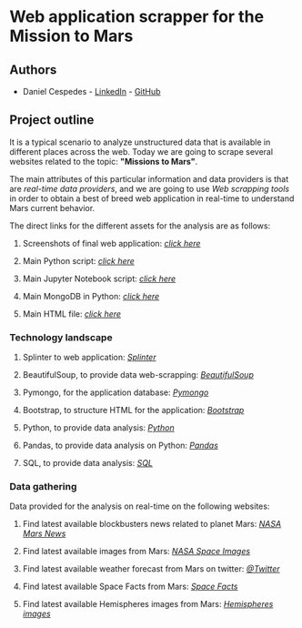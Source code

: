 # Web application scrapper for the Mission to Mars 

## Authors 
* Daniel Cespedes - [LinkedIn](https://www.linkedin.com/in/selinzorob/) - [GitHub](https://github.com/danielczz)

## Project outline

It is a typical scenario to analyze unstructured data that is available in different places across the web. Today we are going to scrape several websites related to the topic: **"Missions to Mars"**.

The main attributes of this particular information and data providers is that are _real-time data providers_, and we are going to use _Web scrapping tools_ in order to obtain a best of breed web application in real-time to understand Mars current behavior.

The direct links for the different assets for the analysis are as follows:

1. Screenshots of final web application: 
[_click here_](https://github.com/danielczz/web_application_scrapper/blob/master/app_screenshot/Real-time%20Mission%20Briefing%20for%20planet%20Mars.pdf)

1. Main Python script: 
[_click here_](https://github.com/danielczz/web_application_scrapper/blob/master/scrape_mission_to_mars.py)

1. Main Jupyter Notebook script: 
[_click here_](https://github.com/danielczz/web_application_scrapper/blob/master/jupyter/mission_to_mars.ipynb)


1. Main MongoDB in Python: 
[_click here_](https://github.com/danielczz/web_application_scrapper/blob/master/app.py)

1. Main HTML file: 
[_click here_](https://github.com/danielczz/web_application_scrapper/blob/master/templates/index.html)

### **Technology landscape**

1. Splinter to web application: 
[_Splinter_](https://splinter.readthedocs.io/en/latest/)

1. BeautifulSoup, to provide data web-scrapping: 
[_BeautifulSoup_](https://www.crummy.com/software/BeautifulSoup/bs4/doc/)

1. Pymongo, for the application database: 
[_Pymongo_](https://api.mongodb.com/python/current/
)

1. Bootstrap, to structure HTML for the application: 
[_Bootstrap_](https://getbootstrap.com/)

1. Python, to provide data analysis: 
[_Python_](https://www.python.org/)

1. Pandas, to provide data analysis on Python: 
[_Pandas_](https://pandas.pydata.org/)

1. SQL, to provide data analysis: 
[_SQL_](https://es.wikipedia.org/wiki/SQL)
### **Data gathering**

Data provided for the analysis on real-time on the following websites: 

1. Find latest available blockbusters news related to planet Mars: 
[_NASA Mars News_](https://mars.nasa.gov/news/?page=0&per_page=40&order=publish_date+desc%2Ccreated_at+desc&search=&category=19%2C165%2C184%2C204&blank_scope=Latest)

1. Find latest available images from Mars: 
[_NASA Space Images_](https://www.jpl.nasa.gov/spaceimages/?search=&category=Mars)

1. Find latest available weather forecast from Mars on twitter: [_@Twitter_](https://twitter.com/marswxreport?lang=en) 


1. Find latest available Space Facts from Mars:
[_Space Facts_](https://space-facts.com/mars/)

1. Find latest available Hemispheres images from Mars: 
[_Hemispheres images_](https://astrogeology.usgs.gov/search/results?q=hemisphere+enhanced&k1=target&v1=Mars)
